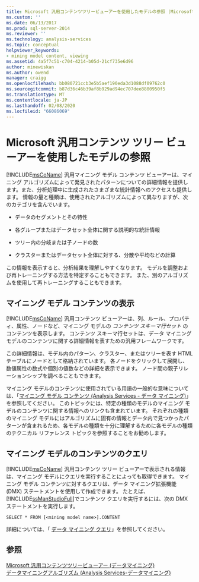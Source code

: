 ```yaml
---
title: Microsoft 汎用コンテンツツリービューアーを使用したモデルの参照 |Microsoft Docs
ms.custom: ''
ms.date: 06/13/2017
ms.prod: sql-server-2014
ms.reviewer: ''
ms.technology: analysis-services
ms.topic: conceptual
helpviewer_keywords:
- mining model content, viewing
ms.assetid: 4a5f7c51-c704-4214-b05d-21cf735e6d96
author: minewiskan
ms.author: owend
manager: craigg
ms.openlocfilehash: bb080721ccb3e5b5aef190eda3d1088df09762c0
ms.sourcegitcommit: b87d36c46b39af8b929ad94ec707dee8800950f5
ms.translationtype: MT
ms.contentlocale: ja-JP
ms.lasthandoff: 02/08/2020
ms.locfileid: "66086069"
---
```

# <a name="browse-a-model-using-the-microsoft-generic-content-tree-viewer"></a>Microsoft 汎用コンテンツ ツリー ビューアーを使用したモデルの参照
  
  [!INCLUDE[msCoName](../../includes/msconame-md.md)] 汎用マイニング モデル コンテンツ ビューアーは、マイニング アルゴリズムによって発見されたパターンについての詳細情報を提供します。また、分析処理中に生成されたさまざまな統計情報へのアクセスも提供します。 情報の量と種類は、使用されたアルゴリズムによって異なりますが、次のカテゴリを含んでいます。  
  
-   データのセグメントとその特性  
  
-   各グループまたはデータセット全体に関する説明的な統計情報  
  
-   ツリー内の分岐または子ノードの数  
  
-   クラスターまたはデータセット全体に対する、分散や平均などの計算  
  
 この情報を表示すると、分析結果を理解しやすくなります。 モデルを調整および再トレーニングする方法を特定することもできます。 また、別のアルゴリズムを使用して再トレーニングすることもできます。  
  
## <a name="viewing-mining-model-content"></a>マイニング モデル コンテンツの表示  
 
  [!INCLUDE[msCoName](../../includes/msconame-md.md)] 汎用コンテンツ ビューアーは、列、ルール、プロパティ、属性、ノードなど、マイニング モデルの *コンテンツ スキーマ行セット* のコンテンツを表示します。 コンテンツ スキーマ行セットは、データ マイニング モデルのコンテンツに関する詳細情報を表すための汎用フレームワークです。  
  
 この詳細情報は、モデル内のパターン、クラスター、またはツリーを表す HTML テーブルにノードとして格納されています。 各ノードをクリックして展開し、数値属性の数式や個別の値数などの詳細を表示できます。 ノード間の親子リレーションシップを調べることもできます。  
  
 マイニング モデルのコンテンツに使用されている用語の一般的な意味については、「[マイニング モデル コンテンツ (Analysis Services - データ マイニング)](mining-model-content-analysis-services-data-mining.md)」を参照してください。 このトピックには、特定の種類のモデルのマイニング モデルのコンテンツに関する情報へのリンクも含まれています。 それぞれの種類のマイニング モデルにはアルゴリズムに固有の情報とデータ内で見つかったパターンが含まれるため、各モデルの種類を十分に理解するために各モデルの種類のテクニカル リファレンス トピックを参照することをお勧めします。  
  
## <a name="querying-mining-model-content"></a>マイニング モデルのコンテンツのクエリ  
 
  [!INCLUDE[msCoName](../../includes/msconame-md.md)] 汎用コンテンツ ツリー ビューアーで表示される情報は、マイニング モデルにクエリを実行することによっても取得できます。 マイニング モデル コンテンツに対するクエリは、データ マイニング拡張機能 (DMX) ステートメントを使用して作成できます。 たとえば、 [!INCLUDE[ssManStudioFull](../../includes/ssmanstudiofull-md.md)]でコンテンツ クエリを実行するには、次の DMX ステートメントを実行します。  
  
```  
SELECT * FROM [<mining model name>].CONTENT  
```  
  
 詳細については、「 [データ マイニング クエリ](data-mining-queries.md)」を参照してください。  
  
## <a name="see-also"></a>参照  
 [Microsoft 汎用コンテンツツリービューアー &#40;データマイニング&#41;](../microsoft-generic-content-tree-viewer-data-mining.md)   
 [データマイニングアルゴリズム &#40;Analysis Services-データマイニング&#41;](data-mining-algorithms-analysis-services-data-mining.md)  
  
  
